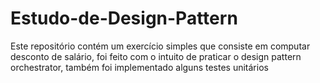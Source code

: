 # Estudo-de-Design-Pattern
Este repositório contém um exercício simples que consiste em computar desconto de salário, foi feito com o intuito de praticar o design pattern orchestrator, também foi implementado alguns testes unitários
